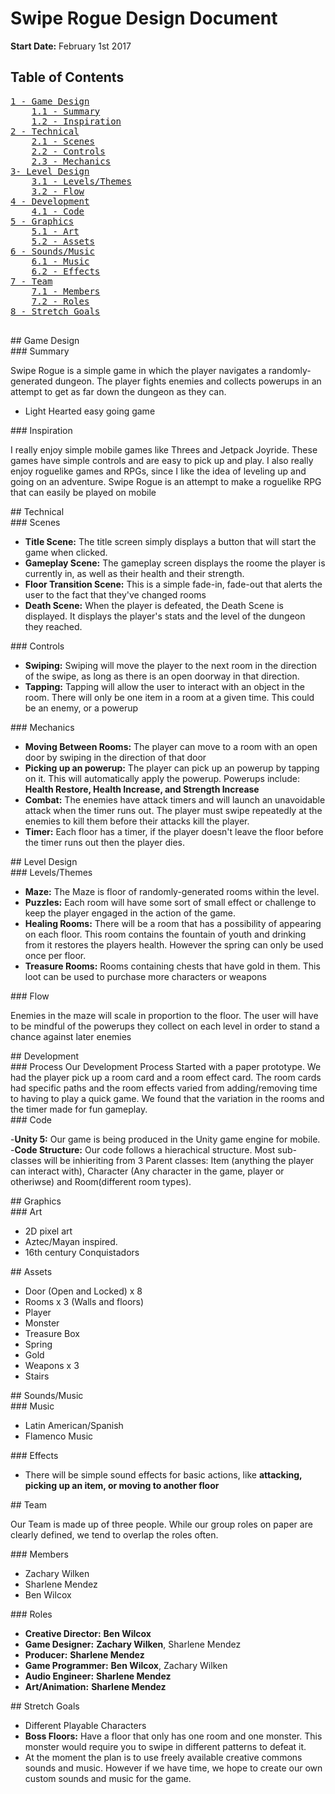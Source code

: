# Swipe Rogue Design Document
**Start Date:** February 1st 2017

## Table of Contents
<pre>
<a href="#1">1 - Game Design</a>
    <a href="#1.1">1.1 - Summary</a>
    <a href="#1.2">1.2 - Inspiration</a>
<a href="#2">2 - Technical</a>
    <a href="#2.1">2.1 - Scenes</a>
    <a href="#2.2">2.2 - Controls</a>
    <a href="#2.3">2.3 - Mechanics</a>
<a href="#3">3- Level Design</a>
    <a href="#3.1">3.1 - Levels/Themes</a>
    <a href="#3.2">3.2 - Flow</a>
<a href="#4">4 - Development</a>
    <a href="#4.1">4.1 - Code</a>
<a href="#5">5 - Graphics</a>
    <a href="#5.1">5.1 - Art</a>
    <a href="#5.2">5.2 - Assets</a>
<a href="#6">6 - Sounds/Music</a>
    <a href="#6.1">6.1 - Music</a>
    <a href="#6.2">6.2 - Effects</a>
<a href="#7">7 - Team</a>
	<a href="#7.1">7.1 - Members</a>
	<a href="#7.2">7.2 - Roles</a>
<a href="#8">8 - Stretch Goals</a>

</pre>

<div id="1"></div>
## Game Design

<div id="1.1"></div>
### Summary

Swipe Rogue is a simple game in which the player navigates a randomly-generated dungeon. The player fights enemies and collects powerups in an attempt to get as far down the dungeon as they can.
- Light Hearted easy going game

<div id="1.2"></div>
### Inspiration

I really enjoy simple mobile games like Threes and Jetpack Joyride. These games have simple controls and are easy to pick up and play. I also really enjoy roguelike games and RPGs, since I like the idea of leveling up and going on an adventure. Swipe Rogue is an attempt to make a roguelike RPG that can easily be played on mobile


<div id="2"></div>
## Technical


<div id="2.1"></div>
### Scenes

- **Title Scene:** The title screen simply displays a button that will start the game when clicked.
- **Gameplay Scene:** The gameplay screen displays the roome the player is currently in, as well as their health and their strength.
- **Floor Transition Scene:** This is a simple fade-in, fade-out that alerts the user to the fact that they've changed rooms
- **Death Scene:** When the player is defeated, the Death Scene is displayed. It displays the player's stats and the level of the dungeon they reached.


<div id="2.2"></div>
### Controls

- **Swiping:** Swiping will move the player to the next room in the direction of the swipe, as long as there is an open doorway in that direction.
- **Tapping:** Tapping will allow the user to interact with an object in the room. There will only be one item in a room at a given time. This could be an enemy, or a powerup


<div id="2.3"></div>
### Mechanics

- **Moving Between Rooms:** The player can move to a room with an open door by swiping in the direction of that door
- **Picking up an powerup:** The player can pick up an powerup by tapping on it. This will automatically apply the powerup. Powerups include: **Health Restore, Health Increase, and Strength Increase**
- **Combat:** The enemies have attack timers and will launch an unavoidable attack when the timer runs out. The player must swipe repeatedly at the enemies to kill them before their attacks kill the player. 
- **Timer:** Each floor has a timer, if the player doesn't leave the floor before the timer runs out then the player dies. 

<div id="3"></div>
## Level Design

<div id="3.1"></div>
### Levels/Themes

- **Maze:** The Maze is floor of randomly-generated rooms within the level.  
- **Puzzles:** Each room will have some sort of small effect or challenge to keep the player engaged in the action of the game. 
- **Healing Rooms:** There will be a room that has a possibility of appearing on each floor. This room contains the fountain of youth and drinking from it restores the players health. However the spring can only be used once per floor. 
- **Treasure Rooms:** Rooms containing chests that have gold in them. This loot can be used to purchase more characters or weapons

<div id="3.2"></div>
### Flow

Enemies in the maze will scale in proportion to the floor. The user will have to be mindful of the powerups they collect on each level in order to stand a chance against later enemies

<div id="4"></div>
## Development

<div id="4.1"></div>
### Process
Our Development Process Started with a paper prototype. We had the player pick up a room card and a room effect card. The room cards had specific paths and the room effects varied from adding/removing time to having to play a quick game. 
We found that the variation in the rooms and the timer made for fun gameplay.

<div id="4.2"></div>
### Code

-**Unity 5:** Our game is being produced in the Unity game engine for mobile. 
-**Code Structure:** Our code follows a hierachical structure. Most sub-classes will be inhieriting from 3 Parent classes: Item (anything the player can interact with), Character (Any character in the game, player or otheriwse) and Room(different room types).

<div id="5"></div>
## Graphics

<div id="5.1"></div>
### Art

- 2D pixel art
- Aztec/Mayan inspired. 
- 16th century Conquistadors

<div id="5.2"></div>
## Assets

- Door (Open and Locked) x 8
- Rooms x 3 (Walls and floors)
- Player 
- Monster 
- Treasure Box
- Spring
- Gold
- Weapons x 3
- Stairs

<div id="6"></div>
## Sounds/Music

<div id="6.1"></div>
### Music

- Latin American/Spanish 
- Flamenco Music


<div id="6.2"></div>
### Effects

- There will be simple sound effects for basic actions, like **attacking, picking up an item, or moving to another floor**


<div id="7"></div>
## Team

Our Team is made up of three people. While our group roles on paper are clearly defined, we tend to overlap the roles often.

<div id="7.1"></div>
### Members

- Zachary Wilken
- Sharlene Mendez
- Ben Wilcox

<div id="7.2"></div>
### Roles

- **Creative Director:** **Ben Wilcox**
- **Game Designer:** **Zachary Wilken**, Sharlene Mendez
- **Producer:** **Sharlene Mendez**
- **Game Programmer:** **Ben Wilcox**, Zachary Wilken
- **Audio Engineer:** **Sharlene Mendez**
- **Art/Animation:** **Sharlene Mendez**

<div id="8"></div>
## Stretch Goals

- Different Playable Characters
- **Boss Floors:** Have a floor that only has one room and one monster. This monster would require you to swipe in different patterns to defeat it. 
- At the moment the plan is to use freely available creative commons sounds and music. However if we have time, we hope to create our own custom sounds and music for the game.
